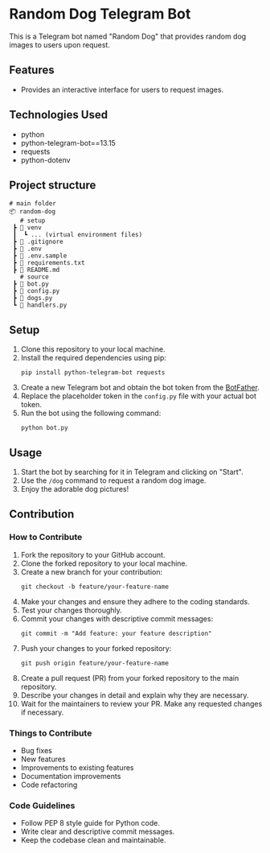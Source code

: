 # Random Dog Telegram Bot

This is a Telegram bot named "Random Dog" that provides random dog images to users upon request.

## Features

- Provides an interactive interface for users to request images.

## Technologies Used

- python
- python-telegram-bot==13.15
- requests
- python-dotenv

## Project structure

```
# main folder
📦 random-dog
   # setup
 ┣ 📂 venv
 ┃  ┗ ... (virtual environment files)
 ┣ 📜 .gitignore
 ┣ 📜 .env
 ┣ 📜 .env.sample
 ┣ 📜 requirements.txt
 ┣ 📜 README.md
   # source
 ┣ 📜 bot.py
 ┣ 📜 config.py
 ┣ 📜 dogs.py
 ┗ 📜 handlers.py
```

## Setup

1. Clone this repository to your local machine.
2. Install the required dependencies using pip:
   ```
   pip install python-telegram-bot requests
   ```
3. Create a new Telegram bot and obtain the bot token from the [BotFather](https://core.telegram.org/bots#6-botfather).
4. Replace the placeholder token in the `config.py` file with your actual bot token.
5. Run the bot using the following command:
   ```
   python bot.py
   ```

## Usage

1. Start the bot by searching for it in Telegram and clicking on "Start".
2. Use the `/dog` command to request a random dog image.
3. Enjoy the adorable dog pictures!

## Contribution

### How to Contribute

1. Fork the repository to your GitHub account.
2. Clone the forked repository to your local machine.
3. Create a new branch for your contribution:
   ```
   git checkout -b feature/your-feature-name
   ```
4. Make your changes and ensure they adhere to the coding standards.
5. Test your changes thoroughly.
6. Commit your changes with descriptive commit messages:
   ```
   git commit -m "Add feature: your feature description"
   ```
7. Push your changes to your forked repository:
   ```
   git push origin feature/your-feature-name
   ```
8. Create a pull request (PR) from your forked repository to the main repository.
9. Describe your changes in detail and explain why they are necessary.
10. Wait for the maintainers to review your PR. Make any requested changes if necessary.

### Things to Contribute

- Bug fixes
- New features
- Improvements to existing features
- Documentation improvements
- Code refactoring

### Code Guidelines

- Follow PEP 8 style guide for Python code.
- Write clear and descriptive commit messages.
- Keep the codebase clean and maintainable.
